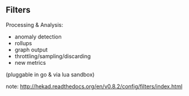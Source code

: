 ##  Filters

Processing & Analysis:
- anomaly detection
- rollups
- graph output
- throttling/sampling/discarding
- new metrics

(pluggable in go & via lua sandbox)

note:
    http://hekad.readthedocs.org/en/v0.8.2/config/filters/index.html
